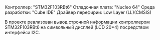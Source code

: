 Контроллер: "STM32F103RBt6"
Отладочная плата: "Nucleo 64"
Среда разработки: "Cube IDE"
Драйвер перефирии: Low Layer (LL)(CMSIS)

В проекте реализован вывод строчной информации контроллером STM32F103RBt6 на символьный дисплей (LCD 20*4) посредством интерфейса I2C.
